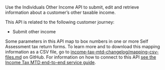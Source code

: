 Use the Individuals Other Income API to submit, edit and retrieve information about a customer’s other taxable income.

This API is related to the following customer journey:
* Submit other income

Some parameters in this API map to box numbers in one or more Self Assessment tax return forms.
To learn more and to download this mapping information as a CSV file, go to [income-tax-mtd-changelog/mapping-csv-files.md](https://github.com/hmrc/income-tax-mtd-changelog/blob/main/mapping/mapping-csv-files.md) on GitHub.
For information on how to connect to this API [see the Income Tax MTD end-to-end service guide](https://developer.service.hmrc.gov.uk/guides/income-tax-mtd-end-to-end-service-guide/).
